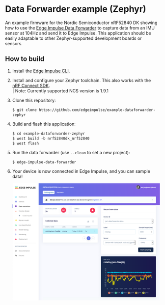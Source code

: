 # Data Forwarder example (Zephyr)

An example firmware for the Nordic Semiconductor nRF52840 DK showing how to use the [Edge Impulse Data Forwarder](https://docs.edgeimpulse.com/docs/cli-data-forwarder) to capture data from an IMU sensor at 104Hz and send it to Edge Impulse. This application should be easily adaptable to other Zephyr-supported development boards or sensors.

## How to build

1. Install the [Edge Impulse CLI](https://docs.edgeimpulse.com/docs/cli-installation).
1. Install and configure your Zephyr toolchain. This also works with the [nRF Connect SDK](https://www.nordicsemi.com/Software-and-tools/Software/nRF-Connect-SDK).  
| Note: Currently supported NCS version is 1.9.1
1. Clone this repository:

    ```
    $ git clone https://github.com/edgeimpulse/example-dataforwarder-zephyr
    ```

1. Build and flash this application:

    ```
    $ cd example-dataforwarder-zephyr
    $ west build -b nrf52840dk_nrf52840
    $ west flash
    ```

1. Run the data forwarder (use `--clean` to set a new project):

    ```
    $ edge-impulse-data-forwarder
    ```

1. Your device is now connected in Edge Impulse, and you can sample data!

    ![Data collected](img/forwarder01.png)
